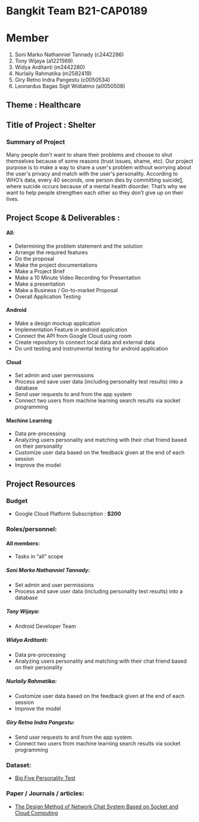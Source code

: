 # Bangkit Team B21-CAP0189

# Member
1. Soni Marko Nathanniel Tannady	  (c2442286)
2. Tony Wijaya 				              (a1221569)
3. Widya Arditanti 			            (m2442280)
4. Nurlaily Rahmatika 			        (m2582419)
5. Giry Retno Indra Pangestu 		    (c0050534)
6. Leonardus Bagas Sigit Widiatmo 	(a0050508)

## Theme : Healthcare
## Title of Project : Shelter

### Summary of Project
Many people don't want to share their problems and choose to shut themselves because of some reasons (trust issues, shame, etc). Our project  purpose is to make a way to share a user's problem without worrying about the user's privacy and match with the user's personality. According to WHO’s data, every 40 seconds, one person dies by committing suicide[1](https://news.detik.com/berita/d-4391681/tingkat-bunuh-diri-indonesia-dibanding-negara-negara-lain),  where suicide occurs because of a mental health disorder. That’s why we want to help people strengthen each other so they don’t give up on their lives.

## Project Scope & Deliverables :

#### All:
- Determining the problem statement and the solution
- Arrange the required features
- Do the proposal
- Make the project documentations
- Make a Project Brief
- Make a 10 Minute Video Recording for Presentation
- Make a presentation
- Make a Business / Go-to-market Proposal
- Overall Application Testing

#### Android
- Make a design mockup application
- Implementation Feature in android application
- Connect the API from Google Cloud using room
- Create repository to connect local data and external data
- Do unit testing and instrumental testing for android application

#### Cloud
- Set admin and user permissions
- Process and save user data (including personality test results) into a database
- Send user requests to and from the app system
- Connect two users from machine learning search results via socket programming

#### Machine Learning
- Data pre-processing
- Analyzing users personality and matching with their chat friend based on their personality
- Customize user data based on the feedback given at the end of each session 
- Improve the model

## Project Resources

### Budget
- Google Cloud Platform Subscription : **$200**

### Roles/personnel:

#### All members:
- Tasks in “all” scope
##### Soni Marko Nathanniel Tannady:
- Set admin and user permissions
- Process and save user data (including personality test results) into a database
##### Tony Wijaya:
- Android Developer Team
##### Widya Arditanti:
- Data pre-processing
- Analyzing users personality and matching with their chat friend based on their personality
##### Nurlaily Rahmatika:
- Customize user data based on the feedback given at the end of each session
- Improve the model
##### Giry Retno Indra Pangestu:
- Send user requests to and from the app system.
- Connect two users from machine learning search results via socket programming

### Dataset:
- [Big Five Personality Test](https://www.kaggle.com/tunguz/big-five-personality-test)

### Paper / Journals / articles:
- [The Design Method of Network Chat System Based on Socket and Cloud Computing](https://ieeexplore.ieee.org/document/6394395)
